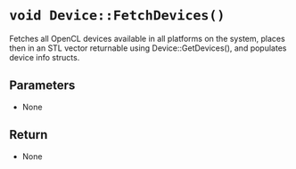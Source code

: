 # `void Device::FetchDevices()` #

Fetches all OpenCL devices available in all platforms on the system, places then in an STL vector returnable using Device::GetDevices(), and populates device info structs.


## Parameters ##

  * None

## Return ##

  * None